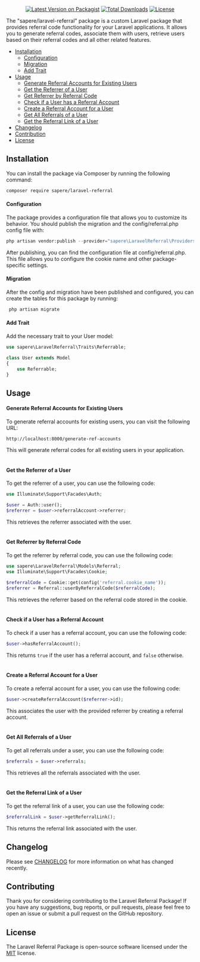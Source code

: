 
<p align="center">
    <p align="center">
        <a href="https://packagist.org/packages/sapere/laravel-referral"><img alt="Latest Version on Packagist" src="https://img.shields.io/packagist/v/sapere/laravel-referral.svg?style=flat-square"></a>
        <a href="https://packagist.org/packages/sapere/laravel-referral"><img alt="Total Downloads" src="https://img.shields.io/packagist/dt/sapere/laravel-referral"></a>
        <a href="https://packagist.org/packages/sapere/laravel-referral"><img alt="License" src="https://img.shields.io/github/license/sapere/laravel-referral"></a>
    </p>
</p>


The "sapere/laravel-referral" package is a custom Laravel package that provides referral code functionality for your Laravel applications. It allows you to generate referral codes, associate them with users, retrieve users based on their referral codes and all other related features.

- [Installation](#installation)
    - [Configuration](#configuration)
    - [Migration](#migration)
    - [Add Trait](#add-trait)
- [Usage](#usage)
    - [Generate Referral Accounts for Existing Users](#generate-referral-accounts-for-existing-users)
    - [Get the Referrer of a User](#get-the-referrer-of-a-user)
    - [Get Referrer by Referral Code](#get-referrer-by-referral-code)
    - [Check if a User has a Referral Account](#check-if-a-user-has-a-referral-account)
    - [Create a Referral Account for a User](#create-a-referral-account-for-a-user)
    - [Get All Referrals of a User](#get-all-referrals-of-a-user)
    - [Get the Referral Link of a User](#get-the-referral-link-of-a-user)
- [Changelog](#changelog)
- [Contribution](#contributing)
- [License](#license)

## Installation

You can install the package via Composer by running the following command:

```bash
composer require sapere/laravel-referral
```

#### Configuration
The package provides a configuration file that allows you to customize its behavior. You should publish the migration and the config/referral.php config file with:
```php
php artisan vendor:publish --provider="sapere\LaravelReferral\Providers\ReferralServiceProvider"
```
After publishing, you can find the configuration file at config/referral.php. This file allows you to configure the cookie name and other package-specific settings.

#### Migration
After the config and migration have been published and configured, you can create the tables for this package by running:
```php
 php artisan migrate
```

#### Add Trait
Add the necessary trait to your User model:
```php
use sapere\LaravelReferral\Traits\Referrable;

class User extends Model
{
    use Referrable;
}
```

## Usage

#### Generate Referral Accounts for Existing Users
To generate referral accounts for existing users, you can visit the following URL:
```plaintext
http://localhost:8000/generate-ref-accounts
```
This will generate referral codes for all existing users in your application.<br><br>

#### Get the Referrer of a User
To get the referrer of a user, you can use the following code:
```php
use Illuminate\Support\Facades\Auth;

$user = Auth::user();
$referrer = $user->referralAccount->referrer;
```
This retrieves the referrer associated with the user.<br><br>

#### Get Referrer by Referral Code
To get the referrer by referral code, you can use the following code:
```php
use sapere\LaravelReferral\Models\Referral;
use Illuminate\Support\Facades\Cookie;

$referralCode = Cookie::get(config('referral.cookie_name'));
$referrer = Referral::userByReferralCode($referralCode);

```
This retrieves the referrer based on the referral code stored in the cookie.<br><br>

#### Check if a User has a Referral Account
To check if a user has a referral account, you can use the following code:
```php
$user->hasReferralAccount();
```
This returns `true` if the user has a referral account, and `false` otherwise.<br><br>

#### Create a Referral Account for a User
To create a referral account for a user, you can use the following code:
```php
$user->createReferralAccount($referrer->id);
```
This associates the user with the provided referrer by creating a referral account.<br><br>

#### Get All Referrals of a User
To get all referrals under a user, you can use the following code:
```php
$referrals = $user->referrals;
```
This retrieves all the referrals associated with the user.<br><br>

#### Get the Referral Link of a User
To get the referral link of a user, you can use the following code:
```php
$referralLink = $user->getReferralLink();
```
This returns the referral link associated with the user.

## Changelog
Please see [CHANGELOG](CHANGELOG.md) for more information on what has changed recently.

## Contributing
Thank you for considering contributing to the Laravel Referral Package! If you have any suggestions, bug reports, or pull requests, please feel free to open an issue or submit a pull request on the GitHub repository.

## License
The Laravel Referral Package is open-source software licensed under the [MIT](LICENSE.md) license.



